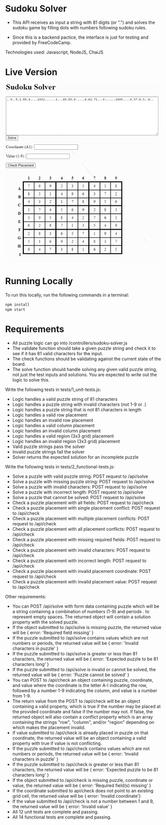 # Sudoku Solver

- This API receives as input a string with 81 digits (or ".") and solves the sudoku game by filling dots with numbers following sudoku rules.

- Since this is a backend pactice, the interface is just for testing and provided by FreeCodeCamp. 

Technologies used: Javascript, NodeJS, ChaiJS

# Live Version

![image](./images/preview.png)

# Running Locally

To run this locally, run the following commands in a terminal:

```
npm install
npm start
```

# Requirements

- All puzzle logic can go into /controllers/sudoku-solver.js
- The validate function should take a given puzzle string and check it to see if it has 81 valid characters for the input.
- The check functions should be validating against the current state of the board.
- The solve function should handle solving any given valid puzzle string, not just the test inputs and solutions. You are expected to write out the logic to solve this.

Write the following tests in tests/1_unit-tests.js:

- Logic handles a valid puzzle string of 81 characters
- Logic handles a puzzle string with invalid characters (not 1-9 or .)
- Logic handles a puzzle string that is not 81 characters in length
- Logic handles a valid row placement
- Logic handles an invalid row placement
- Logic handles a valid column placement
- Logic handles an invalid column placement
- Logic handles a valid region (3x3 grid) placement
- Logic handles an invalid region (3x3 grid) placement
- Valid puzzle strings pass the solver
- Invalid puzzle strings fail the solver
- Solver returns the expected solution for an incomplete puzzle

Write the following tests in tests/2_functional-tests.js:

- Solve a puzzle with valid puzzle string: POST request to /api/solve
- Solve a puzzle with missing puzzle string: POST request to /api/solve
- Solve a puzzle with invalid characters: POST request to /api/solve
- Solve a puzzle with incorrect length: POST request to /api/solve
- Solve a puzzle that cannot be solved: POST request to /api/solve
- Check a puzzle placement with all fields: POST request to /api/check
- Check a puzzle placement with single placement conflict: POST request to /api/check
- Check a puzzle placement with multiple placement conflicts: POST request to /api/check
- Check a puzzle placement with all placement conflicts: POST request to /api/check
- Check a puzzle placement with missing required fields: POST request to /api/check
- Check a puzzle placement with invalid characters: POST request to /api/check
- Check a puzzle placement with incorrect length: POST request to /api/check
- Check a puzzle placement with invalid placement coordinate: POST request to /api/check
- Check a puzzle placement with invalid placement value: POST request to /api/check

Other requirements:

- You can POST /api/solve with form data containing puzzle which will be a string containing a combination of numbers (1-9) and periods . to represent empty spaces. The returned object will contain a solution property with the solved puzzle.
- If the object submitted to /api/solve is missing puzzle, the returned value will be { error: 'Required field missing' }
- If the puzzle submitted to /api/solve contains values which are not numbers or periods, the returned value will be { error: 'Invalid characters in puzzle' }
- If the puzzle submitted to /api/solve is greater or less than 81 characters, the returned value will be { error: 'Expected puzzle to be 81 characters long' }
- If the puzzle submitted to /api/solve is invalid or cannot be solved, the returned value will be { error: 'Puzzle cannot be solved' }
- You can POST to /api/check an object containing puzzle, coordinate, and value where the coordinate is the letter A-I indicating the row, followed by a number 1-9 indicating the column, and value is a number from 1-9.
- The return value from the POST to /api/check will be an object containing a valid property, which is true if the number may be placed at the provided coordinate and false if the number may not. If false, the returned object will also contain a conflict property which is an array containing the strings "row", "column", and/or "region" depending on which makes the placement invalid.
- If value submitted to /api/check is already placed in puzzle on that coordinate, the returned value will be an object containing a valid property with true if value is not conflicting.
- If the puzzle submitted to /api/check contains values which are not numbers or periods, the returned value will be { error: 'Invalid characters in puzzle' }
- If the puzzle submitted to /api/check is greater or less than 81 characters, the returned value will be { error: 'Expected puzzle to be 81 characters long' }
- If the object submitted to /api/check is missing puzzle, coordinate or value, the returned value will be { error: 'Required field(s) missing' }
- If the coordinate submitted to api/check does not point to an existing grid cell, the returned value will be { error: 'Invalid coordinate'}
- If the value submitted to /api/check is not a number between 1 and 9, the returned value will be { error: 'Invalid value' }
- All 12 unit tests are complete and passing.
- All 14 functional tests are complete and passing.